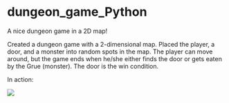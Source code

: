 # dungeon_game_Python
A nice dungeon game in a 2D map!

Created a dungeon game with a 2-dimensional map. Placed the player, a
door, and a monster into random spots in the map. The player can move
around, but the game ends when he/she either finds the door or gets
eaten by the Grue (monster). The door is the win condition.

In action:

![](https://static1.squarespace.com/static/584bdd37e58c620f9601f270/t/588604af579fb38c051fe99b/1485178035197/dungeon_game_img.gif)
